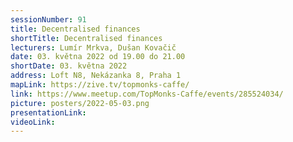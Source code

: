 ```yaml
---
sessionNumber: 91
title: Decentralised finances
shortTitle: Decentralised finances
lecturers: Lumír Mrkva, Dušan Kovačič
date: 03. května 2022 od 19.00 do 21.00
shortDate: 03. května 2022
address: Loft N8, Nekázanka 8, Praha 1
mapLink: https://zive.tv/topmonks-caffe/
link: https://www.meetup.com/TopMonks-Caffe/events/285524034/
picture: posters/2022-05-03.png
presentationLink:
videoLink:
---
```


